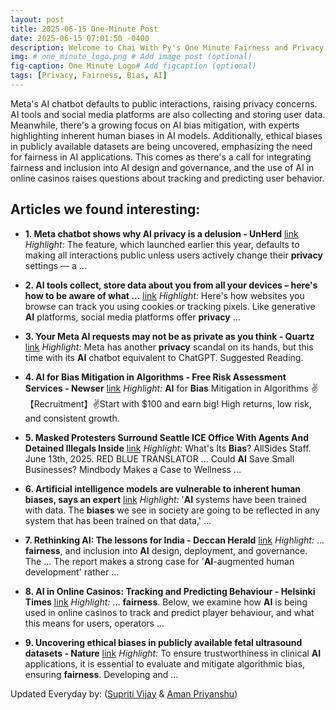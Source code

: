 ```yaml
---
layout: post
title: 2025-06-15 One-Minute Post
date: 2025-06-15 07:01:50 -0400
description: Welcome to Chai With Py's One Minute Fairness and Privacy, which aims to provide you the current happenings in the world of Fairness, Privacy, and AI.
img: # one_minute_logo.png # Add image post (optional)
fig-caption: One Minute Logo# Add figcaption (optional)
tags: [Privacy, Fairness, Bias, AI]
---
```


Meta's AI chatbot defaults to public interactions, raising privacy concerns. AI tools and social media platforms are also collecting and storing user data. Meanwhile, there's a growing focus on AI bias mitigation, with experts highlighting inherent human biases in AI models. Additionally, ethical biases in publicly available datasets are being uncovered, emphasizing the need for fairness in AI applications. This comes as there's a call for integrating fairness and inclusion into AI design and governance, and the use of AI in online casinos raises questions about tracking and predicting user behavior.

## Articles we found interesting:

- **1. Meta chatbot shows why <b>AI privacy</b> is a delusion - UnHerd** [link](https://unherd.com/newsroom/meta-chatbot-shows-why-ai-privacy-is-a-delusion/%3Fus%3D1)
_Highlight:_ The feature, which launched earlier this year, defaults to making all interactions public unless users actively change their <b>privacy</b> settings — a&nbsp;...

- **2. <b>AI</b> tools collect, store data about you from all your devices – here&#39;s how to be aware of what ...** [link](https://thecurrentga.org/2025/06/14/ai-tools-collect-store-data-about-you-from-all-your-devices-heres-how-to-be-aware-of-what-youre-revealing/)
_Highlight:_ Here&#39;s how websites you browse can track you using cookies or tracking pixels. Like generative <b>AI</b> platforms, social media platforms offer <b>privacy</b>&nbsp;...

- **3. Your Meta <b>AI</b> requests may not be as private as you think - Quartz** [link](https://qz.com/meta-ai-privacy-security-zuckerberg)
_Highlight:_ Meta has another <b>privacy</b> scandal on its hands, but this time with its <b>AI</b> chatbot equivalent to ChatGPT. Suggested Reading.

- **4. <b>AI</b> for <b>Bias</b> Mitigation in Algorithms - Free Risk Assessment Services - Newser** [link](http://www.newser.com/blank/AI-for-Bias-Mitigation-in-Algorithms)
_Highlight:_ <b>AI</b> for <b>Bias</b> Mitigation in Algorithms ✌️【Recruitment】✌️Start with $100 and earn big! High returns, low risk, and consistent growth.

- **5. Masked Protesters Surround Seattle ICE Office With Agents And Detained Illegals Inside** [link](https://www.allsides.com/news/2025-06-14-2000/technology-masked-protesters-surround-seattle-ice-office-agents-and-detained)
_Highlight:_ What&#39;s Its <b>Bias</b>? AllSides Staff. June 13th, 2025. RED BLUE TRANSLATOR ... Could <b>AI</b> Save Small Businesses? Mindbody Makes a Case to Wellness&nbsp;...

- **6. <b>Artificial intelligence</b> models are vulnerable to inherent human <b>biases</b>, says an expert** [link](https://www.telegraphindia.com/west-bengal/kolkata/artificial-intelligence-models-are-vulnerable-to-inherent-human-biases-says-an-expert-prnt/cid/2107917)
_Highlight:_ &#39;<b>AI</b> systems have been trained with data. The <b>biases</b> we see in society are going to be reflected in any system that has been trained on that data,&#39;&nbsp;...

- **7. Rethinking <b>AI</b>: The lessons for India - Deccan Herald** [link](https://www.deccanherald.com/opinion/rethinking-ai-the-lessons-for-india-3583594)
_Highlight:_ ... <b>fairness</b>, and inclusion into <b>AI</b> design, deployment, and governance. The ... The report makes a strong case for &#39;<b>AI</b>-augmented human development&#39; rather&nbsp;...

- **8. <b>AI</b> in Online Casinos: Tracking and Predicting Behaviour - Helsinki Times** [link](https://www.helsinkitimes.fi/gambling/ai-in-online-casinos-tracking-and-predicting-behaviour/)
_Highlight:_ ... <b>fairness</b>. Below, we examine how <b>AI</b> is being used in online casinos to track and predict player behaviour, and what this means for users, operators&nbsp;...

- **9. Uncovering ethical biases in publicly available fetal ultrasound datasets - Nature** [link](https://www.nature.com/articles/s41746-025-01739-3)
_Highlight:_ To ensure trustworthiness in clinical <b>AI</b> applications, it is essential to evaluate and mitigate algorithmic bias, ensuring <b>fairness</b>. Developing and&nbsp;...


Updated Everyday by: (<a href="https://supritivijay.github.io/">Supriti Vijay</a> & <a href="https://amanpriyanshu.github.io/">Aman Priyanshu</a>)
